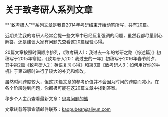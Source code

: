 # 关于致考研人系列文章

**“致考研人”**系列文章是我自2014年考研结束开始动笔所写，共有20篇。

近期关注我的考研人经常会提一些文章中已经反复强调的问题，虽然我都尽量耐心解答，还是建议大家有问题先查看这20篇经验心得。

20篇文章按照时间顺序排列，《致考研人1：我过去一年的考研之路（综述篇）》初稿写于2015年寒假，《致考研人20：我过去的一年》初稿写于2016年春节前夕，其中第2篇《致考研人2：英语复习心得》和第3篇《致考研人3：如何用好你的手机》于第四版时进行了较大的补充和修改。

虽然时间跨度较大，但这20篇文章的参考价值并不会因为时间的跨度而减小。在各个阶段碰到问题，你都极可能在这20篇文章中找到答案。

移步个人主页查看最新文章：[思考问题的熊](https://kaopubear.top)

文章转载等事宜请邮件联系：kaopubear@aliyun.com

